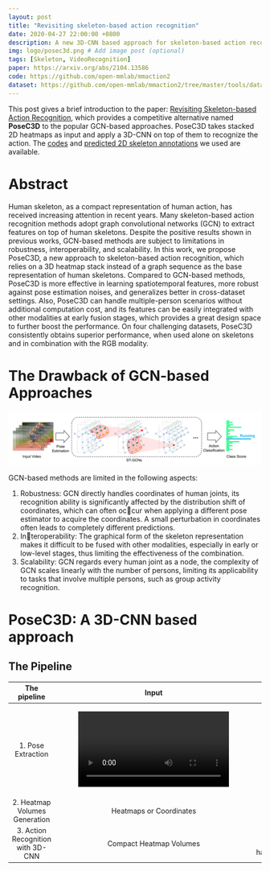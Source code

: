 ```yaml
---
layout: post
title: "Revisiting skeleton-based action recognition"
date: 2020-04-27 22:00:00 +0800
description: A new 3D-CNN based approach for skeleton-based action recognition. Achieve state-of-the-art performance on FineGYM, NTURGB-D and Kinetics-Skeleton.
img: logo/posec3d.png # Add image post (optional)
tags: [Skeleton, VideoRecognition]
paper: https://arxiv.org/abs/2104.13586
code: https://github.com/open-mmlab/mmaction2
dataset: https://github.com/open-mmlab/mmaction2/tree/master/tools/data/skeleton
---
```


This post gives a brief introduction to the paper: [Revisiting Skeleton-based Action Recognition](https://arxiv.org/abs/2104.13586), which provides a competitive alternative named **PoseC3D** to the popular GCN-based approaches. PoseC3D takes stacked 2D heatmaps as input and apply a 3D-CNN on top of them to recognize the action. The [codes](https://github.com/open-mmlab/mmaction2) and [predicted 2D skeleton annotations](https://github.com/open-mmlab/mmaction2/tree/master/tools/data/skeleton) we used are available.

# Abstract

Human skeleton, as a compact representation of human action, has received increasing attention in recent years. Many skeleton-based action recognition methods adopt graph convolutional networks (GCN) to extract features on top of human skeletons. Despite the positive results shown in previous works, GCN-based methods are subject to limitations in robustness, interoperability, and scalability. In this work, we propose PoseC3D, a new approach to skeleton-based action recognition, which relies on a 3D heatmap stack instead of a graph sequence as the base representation of human skeletons. Compared to GCN-based methods, PoseC3D is more effective in learning spatiotemporal features, more robust against pose estimation noises, and generalizes better in cross-dataset settings. Also, PoseC3D can handle multiple-person scenarios without additional computation cost, and its features can be easily integrated with other modalities at early fusion stages, which provides a great design space to further boost the performance. On four challenging datasets, PoseC3D consistently obtains superior performance, when used alone on skeletons and in combination with the RGB modality.

# The Drawback of GCN-based Approaches

<img src="/assets/img/posec3d/gcn.png" width="750px" class="center">

GCN-based methods are limited in the following aspects: 

1. Robustness: GCN directly handles coordinates of human joints, its recognition ability is significantly affected by the distribution shift of coordinates, which can often occur when applying a different pose estimator to acquire the coordinates. A small perturbation in coordinates often leads to completely different predictions. 
2. Interoperability: The graphical form of the skeleton representation makes it difficult to be fused with other modalities, especially in early or low-level stages, thus limiting the effectiveness of the combination. 
3. Scalability: GCN regards every human joint as a node, the complexity of GCN scales linearly with the number of persons, limiting its applicability to tasks that involve multiple persons, such as group activity recognition.

# PoseC3D: A 3D-CNN based approach

## The Pipeline

|           The pipeline            |                            Input                             |             Output              |
| :-------------------------------: | :----------------------------------------------------------: | :-----------------------------: |
|        1. Pose Extraction         | <figure class="video_container">   <video controls="true" allowfullscreen="true">     <source src="/assets/img/posec3d/input.avi" type="video/avi">  </video> </figure> |                                 |
|   2. Heatmap Volumes Generation   |                   Heatmaps or Coordinates                    |     Compact Heatmap Volumes     |
| 3. Action Recognition with 3D-CNN |                   Compact Heatmap Volumes                    | Action Category:    handshaking |
